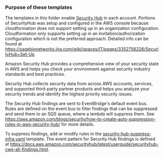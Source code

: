 ### Purpose of these templates
The templates in this folder enable
[Security Hub](https://docs.aws.amazon.com/securityhub/latest/userguide/what-is-securityhub.html)
in each account.  Portions of SecurityHub was setup and configured in the AWS console
because cloudformation does not support setting up in an organization configuration.
Cloudformation only supports setting up in an invitation/authorization configuration
which is not the preferred approach.  Detailed info can be found at
https://sagebionetworks.jira.com/wiki/spaces/IT/pages/3352756226/SecurityHub+Set-Up

Amazon Security Hub provides a comprehensive view of your security state in AWS
and helps you check your environment against security industry standards and best practices.

Security Hub collects security data from across AWS accounts, services, and supported third-party
partner products and helps you analyze your security trends and identify the highest priority
security issues.

The Security Hub findings are sent to EventBridge's default event bus. Rules are defined on the event bus
to filter findings that can be suppressed and send them to an SQS queue, where a lambda will suppress them.
See https://aws.amazon.com/blogs/security/how-to-create-auto-suppression-rules-in-aws-security-hub/ for
more details.

To suppress findings, add or modify rules in the [security-hub-suppress-infra.yaml](https://github.com/Sage-Bionetworks-IT/organizations-infra/tree/master/org-formation/075-security-hub/security-hub-suppress-infra.yaml) template. The event pattern
for Security Hub findings is defined at https://docs.aws.amazon.com/securityhub/latest/userguide/securityhub-cwe-all-findings.html.
